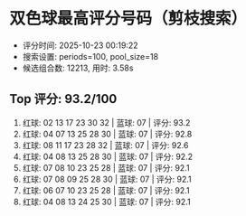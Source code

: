 # 双色球最高评分号码（剪枝搜索）

- 评分时间: 2025-10-23 00:19:22
- 搜索设置: periods=100, pool_size=18
- 候选组合数: 12213, 用时: 3.58s

## Top 评分: 93.2/100

1. 红球: 02 13 17 23 30 32 | 蓝球: 07 | 评分: 93.2
2. 红球: 04 07 13 25 28 30 | 蓝球: 07 | 评分: 92.8
3. 红球: 08 11 17 23 28 32 | 蓝球: 07 | 评分: 92.6
4. 红球: 04 08 13 25 28 30 | 蓝球: 07 | 评分: 92.2
5. 红球: 07 08 10 23 25 28 | 蓝球: 07 | 评分: 92.1
6. 红球: 07 08 09 25 28 30 | 蓝球: 07 | 评分: 92.1
7. 红球: 06 07 10 23 25 28 | 蓝球: 07 | 评分: 92.1
8. 红球: 04 08 13 24 25 30 | 蓝球: 07 | 评分: 92.1